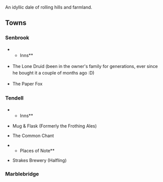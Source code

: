 An idyllic dale of rolling hills and farmland.

Towns
-----

### <span style="line-height: 1.5;">Senbrook</span>

-   -   <span style="line-height: 1.5;">Inns</span>\*\*

-   <span style="line-height: 1.5;">The Lone Druid (been in the owner\'s
    family for generations, ever since he bought it a couple of months
    ago :D)</span>
-   <span style="line-height: 1.5;">The Paper Fox</span>

### <span style="line-height: 1.5;"> Tendell</span>

-   -   <span style="line-height: 1.5;">Inns</span>\*\*

-   Mug & Flask (Formerly the Frothing Ales)
-   The Common Chant

<!-- -->

-   -   Places of Note\*\*

-   Strakes Brewery (Halfling)

### <span style="line-height: 1.5;">Marblebridge</span>

